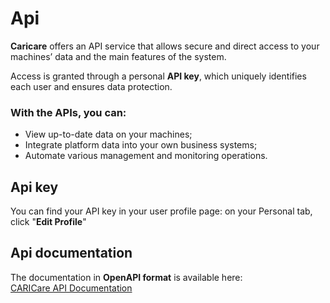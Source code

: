 # Api


**Caricare** offers an API service that allows secure and direct access to your machines’ data and the main features of the system.

Access is granted through a personal **API key**, which uniquely identifies each user and ensures data protection.

### With the APIs, you can:

- View up-to-date data on your machines;
- Integrate platform data into your own business systems;
- Automate various management and monitoring operations.

## Api key

You can find your API key in your user profile page: 
on your Personal tab, click "**Edit Profile**"

## Api documentation

The documentation in **OpenAPI format** is available here:  
[CARICare API Documentation](https://carimali.github.io/caricare-documentation/)





    







